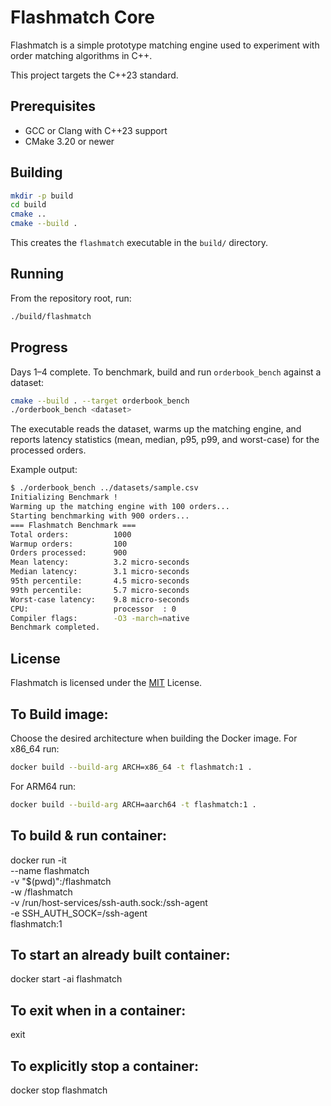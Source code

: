 # Flashmatch Core

Flashmatch is a simple prototype matching engine used to experiment with order matching algorithms in C++.

This project targets the C++23 standard.

## Prerequisites

- GCC or Clang with C++23 support
- CMake 3.20 or newer

## Building

```bash
mkdir -p build
cd build
cmake ..
cmake --build .
```

This creates the `flashmatch` executable in the `build/` directory.

## Running

From the repository root, run:

```bash
./build/flashmatch
```

## Progress

Days 1–4 complete. To benchmark, build and run `orderbook_bench` against a dataset:

```bash
cmake --build . --target orderbook_bench
./orderbook_bench <dataset>
```

The executable reads the dataset, warms up the matching engine, and reports
latency statistics (mean, median, p95, p99, and worst-case) for the processed
orders.

Example output:

```bash
$ ./orderbook_bench ../datasets/sample.csv
Initializing Benchmark !
Warming up the matching engine with 100 orders...
Starting benchmarking with 900 orders...
=== Flashmatch Benchmark ===
Total orders:          1000
Warmup orders:         100
Orders processed:      900
Mean latency:          3.2 micro-seconds
Median latency:        3.1 micro-seconds
95th percentile:       4.5 micro-seconds
99th percentile:       5.7 micro-seconds
Worst-case latency:    9.8 micro-seconds
CPU:                   processor  : 0
Compiler flags:        -O3 -march=native
Benchmark completed.
```

## License

Flashmatch is licensed under the [MIT](LICENSE) License.

## To Build image:

Choose the desired architecture when building the Docker image. For x86_64 run:

```bash
docker build --build-arg ARCH=x86_64 -t flashmatch:1 .
```

For ARM64 run:

```bash
docker build --build-arg ARCH=aarch64 -t flashmatch:1 .
```

## To build & run container:

docker run -it \
 --name flashmatch \
 -v "$(pwd)":/flashmatch \
 -w /flashmatch \
 -v /run/host-services/ssh-auth.sock:/ssh-agent \
 -e SSH_AUTH_SOCK=/ssh-agent \
 flashmatch:1

## To start an already built container:

docker start -ai flashmatch

## To exit when in a container:

exit

## To explicitly stop a container:

docker stop flashmatch
